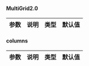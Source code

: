 

#### MultiGrid2.0
参数 | 说明 | 类型 | 默认值
---|---|---|---


#### columns
参数 | 说明 | 类型 | 默认值
---|---|---|---


